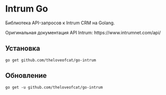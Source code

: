 <h1>Intrum Go</h1>
<p>Библиотека API-запросов к Intrum CRM на Golang.</p>
<p>Оригинальная документация API Intrum: https://www.intrumnet.com/api/</p>
<h2>Установка</h2>
<pre><code>go get github.com/theloveofcat/go-intrum</code></pre>
<h2>Обновление</h2>
<pre><code>go get -u github.com/theloveofcat/go-intrum</code></pre>
